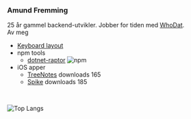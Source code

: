 ### Amund Fremming

25 år gammel backend-utvikler. Jobber for tiden med [WhoDat](https://github.com/Amund-Fremming/WhoDat).
<br />
Av meg

- [Keyboard layout](https://configure.zsa.io/ergodox-ez/layouts/YVddv/latest/0)
- npm tools
  - [dotnet-raptor](https://www.npmjs.com/package/dotnet-raptor) ![npm](https://img.shields.io/npm/dt/dotnet-raptor)
- iOS apper
  - [TreeNotes](https://apps.apple.com/no/app/treenotes/id6478814388?l=nb) downloads 165
  - [Spike](https://apps.apple.com/no/app/spike-drikkelek/id6477693860?l=nb) downloads 185

<br />

![Top Langs](https://github-readme-stats.vercel.app/api/top-langs/?username=amund-fremming&hide_progress=true)
